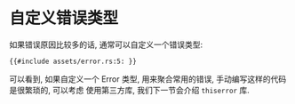# 自定义错误类型

如果错误原因比较多的话, 通常可以自定义一个错误类型:

```rust, compile_fail
{{#include assets/error.rs:5: }}
```

可以看到, 如果自定义一个 Error 类型, 用来聚合常用的错误, 手动编写这样的代码是很繁琐的, 可以考虑
使用第三方库, 我们下一节会介绍 `thiserror` 库.